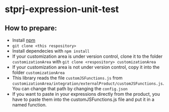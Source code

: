 # stprj-expression-unit-test
## How to prepare:
- Install [npm](https://www.npmjs.com/get-npm)
- ```git clone <this respository>```
- Install dependecies with ```npm install```
- If your customization area is under version control, clone it to the folder ```customizationArea``` with ```git clone <respository> customizationArea```
- If your customization area is not under version control, copy it into the folder ```customizationArea```
- This library reads the file ```customJSFunctions.js``` from ```customizationArea/integration/externalProduct/customJSFunctions.js```. You can change that path by changing the ```config.json```
- If you want to paste in your expressions directly from the product, you have to paste them into the customJSFunctions.js file and put it in a named function.
